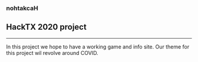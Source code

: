 ### nohtakcaH
## HackTX 2020 project
---

In this project we hope to have a working game and info site. Our theme for this project wil revolve around COVID.

